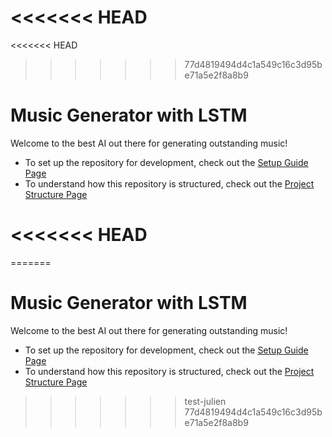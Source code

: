 <<<<<<< HEAD
=======
<<<<<<< HEAD
>>>>>>> 77d4819494d4c1a549c16c3d95be71a5e2f8a8b9
# Music Generator with LSTM
Welcome to the best AI out there for generating outstanding music!
- To set up the repository for development, check out the [Setup Guide Page](./docs/setup-guide.md)
- To understand how this repository is structured, check out the [Project Structure Page](./docs/project-structure.md)



<<<<<<< HEAD
=======
=======
# Music Generator with LSTM
Welcome to the best AI out there for generating outstanding music!
- To set up the repository for development, check out the [Setup Guide Page](./docs/setup-guide.md)
- To understand how this repository is structured, check out the [Project Structure Page](./docs/project-structure.md)



>>>>>>> test-julien
>>>>>>> 77d4819494d4c1a549c16c3d95be71a5e2f8a8b9
